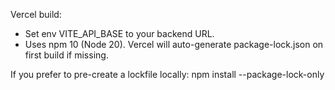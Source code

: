 Vercel build:
- Set env VITE_API_BASE to your backend URL.
- Uses npm 10 (Node 20). Vercel will auto-generate package-lock.json on first build if missing.

If you prefer to pre-create a lockfile locally:
  npm install --package-lock-only
